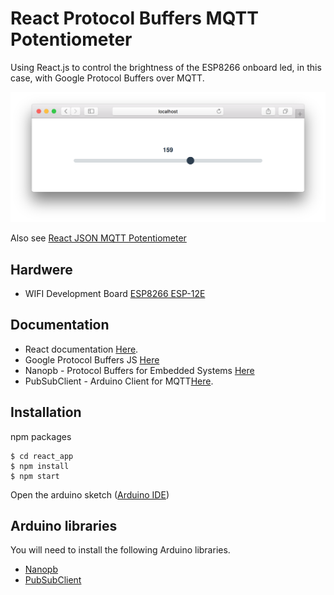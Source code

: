 # React Protocol Buffers MQTT Potentiometer
Using React.js to control the brightness of the ESP8266 onboard led,
in this case, with Google Protocol Buffers over MQTT.

![Browser Slider](/screenshot.png?raw=true)

Also see [React JSON MQTT Potentiometer](https://github.com/RyleeHarrison/react-json-mqtt-esp8266)

## Hardwere
- WIFI Development Board [ESP8266 ESP-12E](https://www.banggood.com/Geekcreit-Doit-NodeMcu-Lua-ESP8266-ESP-12E-WIFI-Development-Board-p-985891.html?rmmds=search&cur_warehouse=USA)

## Documentation

- React documentation [Here](https://reactjs.org/docs).
- Google Protocol Buffers JS [Here](https://developers.google.com/protocol-buffers/docs/reference/javascript-generated)
- Nanopb - Protocol Buffers for Embedded Systems [Here](https://jpa.kapsi.fi/nanopb/docs/)
- PubSubClient - Arduino Client for MQTT[Here](https://pubsubclient.knolleary.net/api.html).

##  Installation
npm packages
```
$ cd react_app
$ npm install
$ npm start
```
Open the arduino sketch ([Arduino IDE](https://www.arduino.cc/en/Main/Software))

## Arduino libraries
You will need to install the following Arduino libraries.
*  [Nanopb](https://jpa.kapsi.fi/nanopb/download/)
*  [PubSubClient](https://github.com/knolleary/pubsubclient)
